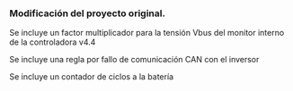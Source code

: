 <h3>Modificación del proyecto original.</h3>
<p>Se incluye un factor multiplicador para la tensión Vbus del monitor interno de la controladora v4.4 </p>
<p>Se incluye una regla por fallo de comunicación CAN con el inversor</p>
<p>Se incluye un contador de ciclos a la batería</p>
